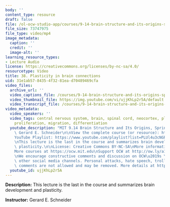 ```yaml
---
body: ''
content_type: resource
draft: false
file: /ol-ocw-studio-app/courses/9-14-brain-structure-and-its-origins-spring-2014/mit9_14s14_lec38_360p_16_9.mp4
file_size: 73747975
file_type: video/mp4
image_metadata:
  caption: ''
  credit: ''
  image-alt: ''
learning_resource_types:
- Lecture Audio
license: https://creativecommons.org/licenses/by-nc-sa/4.0/
resourcetype: Video
title: 38. Plasticity in brain connections
uid: 31e1ab57-8435-4f32-81ea-d70489469cfa
video_files:
  archive_url: ''
  video_captions_file: /courses/9-14-brain-structure-and-its-origins-spring-2014/mit9_14s14_lec38_captions.vtt
  video_thumbnail_file: https://img.youtube.com/vi/ujjKhLp2r5A/default.jpg
  video_transcript_file: /courses/9-14-brain-structure-and-its-origins-spring-2014/mit9_14s14_lec38_transcript.pdf
video_metadata:
  video_speakers: ''
  video_tags: central nervous system, brain, spinal cord, neocortex, plasticity, neurulation,
    proliferation, migration, differentiation
  youtube_description: "MIT 9.14 Brain Structure and Its Origins, Spring 2014\nInstructor:\
    \ Gerard E. Schneider\n\nView the complete course (or resource): https://ocw.mit.edu/9-14S14\n\
    YouTube Playlist: https://www.youtube.com/playlist?list=PLUl4u3cNGP62ABe0O-0qtaHHxyKQi1ZwR\n\
    \nThis lecture is the last in the course and summarizes brain development and\
    \ plasticity.\n\nLicense: Creative Commons BY-NC-SA\nMore information at https://ocw.mit.edu/terms\n\
    More courses at https://ocw.mit.edu\nSupport OCW at http://ow.ly/a1If50zVRlQ\n\
    \nWe encourage constructive comments and discussion on OCW\u2019s YouTube and\
    \ other social media channels. Personal attacks, hate speech, trolling, and inappropriate\
    \ comments are not allowed and may be removed. More details at https://ocw.mit.edu/comments."
  youtube_id: ujjKhLp2r5A
---
```

**Description:** This lecture is the last in the course and summarizes brain development and plasticity.

**Instructor:** Gerard E. Schneider